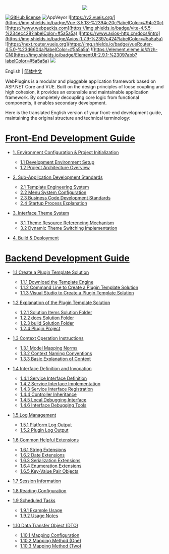<p align="center" dir="auto">
  <a href="https://opensource.ganweicloud.com" rel="nofollow">
    <img style="max-width:100%;" src="https://github.com/ganweisoft/WebPlugins/blob/main/src/logo.jpg">
  </a>
</p>

[![GitHub license](https://camo.githubusercontent.com/5eaf3ed8a7e8ccb15c21d967b8635ac79e8b1865da3a5ccf78d2572a3e10738a/68747470733a2f2f696d672e736869656c64732e696f2f6769746875622f6c6963656e73652f646f746e65742f6173706e6574636f72653f636f6c6f723d253233306230267374796c653d666c61742d737175617265)](https://github.com/ganweisoft/WebPlugins/blob/main/LICENSE) ![AppVeyor](https://ci.appveyor.com/api/projects/status/v8gfh6pe2u2laqoa?svg=true) ![https://v2.vuejs.org/](https://img.shields.io/badge/Vue-3.5.13-%2394c20c?labelColor=#94c20c) ![https://www.webpackjs.com](https://img.shields.io/badge/vite-4.5.5-%234ec428?labelColor=#5a5a5a) ![https://www.axios-http.cn/docs/intro](https://img.shields.io/badge/Axios-1.7.9-%2397c424?labelColor=#5a5a5a) ![https://next.router.vuejs.org](https://img.shields.io/badge/vueRouter-4.5.0-%23d6604a?labelColor=#5a5a5a) ![https://element.eleme.io/#/zh-CN](https://img.shields.io/badge/ElementUI-2.9.1-%23097abb?labelColor=#5a5a5a) ![](https://img.shields.io/badge/join-discord-infomational)

English | [简体中文](README-CN.md)

WebPlugins is a modular and pluggable application framework based on ASP.NET Core and VUE. Built on the design principles of loose coupling and high cohesion, it provides an extensible and maintainable application framework. By completely decoupling core logic from functional components, it enables secondary development.

Here is the translated English version of your front-end development guide, maintaining the original structure and technical terminology:

# [Front‐End Development Guide](https://github.com/ganweisoft/WebPlugins/wiki/Front%E2%80%90End-Development-Guide)
- [1. Environment Configuration & Project Initialization](https://github.com/ganweisoft/WebPlugins/wiki/Front%E2%80%90End-Development-Guide#1-environment-configuration--project-initialization)
  - [1.1 Development Environment Setup](https://github.com/ganweisoft/WebPlugins/wiki/Front%E2%80%90End-Development-Guide-CN#1-%E4%BD%BF%E7%94%A8nvm%E5%AE%89%E8%A3%85)
  - [1.2 Project Architecture Overview](https://github.com/ganweisoft/WebPlugins/wiki/Front%E2%80%90End-Development-Guide#2-project-structure-description)

- [2. Sub-Application Development Standards](https://github.com/ganweisoft/WebPlugins/wiki/Front%E2%80%90End-Development-Guide#3-sub-application-development)
  - [2.1 Template Engineering System](https://github.com/ganweisoft/WebPlugins/wiki/Front%E2%80%90End-Development-Guide-CN#31-%E7%A4%BA%E4%BE%8B%E6%A8%A1%E6%9D%BF%E6%96%87%E4%BB%B6%E7%BB%93%E6%9E%84%E8%AE%BE%E5%A4%87%E8%81%94%E5%8A%A8)
  - [2.2 Menu System Configuration](https://github.com/ganweisoft/WebPlugins/wiki/Front%E2%80%90End-Development-Guide#32-configuration-menu)
  - [2.3 Business Code Development Standards](https://github.com/ganweisoft/WebPlugins/wiki/Front%E2%80%90End-Development-Guide#33-code-development)
  - [2.4 Startup Process Explanation](https://github.com/ganweisoft/WebPlugins/wiki/Front%E2%80%90End-Development-Guide#34-startup-project)

- [3. Interface Theme System](https://github.com/ganweisoft/WebPlugins/wiki/Front%E2%80%90End-Development-Guide-CN#35-%E4%B8%BB%E9%A2%98%E9%85%8D%E7%BD%AE)
  - [3.1 Theme Resource Referencing Mechanism](https://github.com/ganweisoft/WebPlugins/wiki/Front%E2%80%90End-Development-Guide#351-topic-citation)
  - [3.2 Dynamic Theme Switching Implementation](https://github.com/ganweisoft/WebPlugins/wiki/Front%E2%80%90End-Development-Guide#352-theme-switching)

- [4. Build & Deployment](https://github.com/ganweisoft/WebPlugins/wiki/Front%E2%80%90End-Development-Guide#4-build--deployment)

# [Backend Development Guide](https://github.com/ganweisoft/WebPlugins/wiki/Backend-Development-Guide)
- [1.1 Create a Plugin Template Solution](https://github.com/ganweisoft/WebPlugins/wiki/Backend-Development-Guide#11-create-a-plugin-template-solution)
  - [1.1.1 Download the Template Engine](https://github.com/ganweisoft/WebPlugins/wiki/Backend-Development-Guide#111-download-the-template-engine)
  - [1.1.2 Command Line to Create a Plugin Template Solution](https://github.com/ganweisoft/WebPlugins/wiki/Backend-Development-Guide#112-command-line-to-create-a-plugin-template-solution)
  - [1.1.3 Visual Studio to Create a Plugin Template Solution](https://github.com/ganweisoft/WebPlugins/wiki/Backend-Development-Guide#113-visual-studio-to-create-a-plugin-template-solution)

- [1.2 Explanation of the Plugin Template Solution](https://github.com/ganweisoft/WebPlugins/wiki/Backend-Development-Guide#12-explination-of-the-plugin-template-solution)
  - [1.2.1 Solution Items Solution Folder](https://github.com/ganweisoft/WebPlugins/wiki/Backend-Development-Guide#121-solution-items-solution-folder)
  - [1.2.2 docs Solution Folder](https://github.com/ganweisoft/WebPlugins/wiki/Backend-Development-Guide#122-docs-solution-folder)
  - [1.2.3 build Solution Folder](https://github.com/ganweisoft/WebPlugins/wiki/Backend-Development-Guide#123-build-solution-folder)
  - [1.2.4 Plugin Project](https://github.com/ganweisoft/WebPlugins/wiki/Backend-Development-Guide#124-plugin-project)

- [1.3 Context Operation Instructions](https://github.com/ganweisoft/WebPlugins/wiki/Backend-Development-Guide#13-context-operation-instructions)
  - [1.3.1 Model Mapping Norms](https://github.com/ganweisoft/WebPlugins/wiki/Backend-Development-Guide#131-model-mapping-norms)
  - [1.3.2 Context Naming Conventions](https://github.com/ganweisoft/WebPlugins/wiki/Backend-Development-Guide#132-context-naming-conventions)
  - [1.3.3 Basic Explanation of Context](https://github.com/ganweisoft/WebPlugins/wiki/Backend-Development-Guide#133-basic-explanation-of-context)

- [1.4 Interface Definition and Invocation](https://github.com/ganweisoft/WebPlugins/wiki/Backend-Development-Guide#14-interface-definition-and-invocation)
  - [1.4.1 Service Interface Definition](https://github.com/ganweisoft/WebPlugins/wiki/Backend-Development-Guide#141-service-interface-definition)
  - [1.4.2 Service Interface Implementation](https://github.com/ganweisoft/WebPlugins/wiki/Backend-Development-Guide#142-service-interface-implementation)
  - [1.4.3 Service Interface Registration](https://github.com/ganweisoft/WebPlugins/wiki/Backend-Development-Guide#143-service-interface-registration)
  - [1.4.4 Controller Inheritance](https://github.com/ganweisoft/WebPlugins/wiki/Backend-Development-Guide#144-controller-inheritance)
  - [1.4.5 Local Debugging Interface](https://github.com/ganweisoft/WebPlugins/wiki/Backend-Development-Guide#145-local-debugging-interface)
  - [1.4.6 Interface Debugging Tools](https://github.com/ganweisoft/WebPlugins/wiki/Backend-Development-Guide#146-interface-debugging-tools)

- [1.5 Log Management](https://github.com/ganweisoft/WebPlugins/wiki/Backend-Development-Guide#15-log-management)
  - [1.5.1 Platform Log Output](https://github.com/ganweisoft/WebPlugins/wiki/Backend-Development-Guide#151-platform-log-output)
  - [1.5.2 Plugin Log Output](https://github.com/ganweisoft/WebPlugins/wiki/Backend-Development-Guide#152-plugin-log-output)

- [1.6 Common Helpful Extensions](https://github.com/ganweisoft/WebPlugins/wiki/Backend-Development-Guide#16-common-helpful-extensions)
  - [1.6.1 String Extensions](https://github.com/ganweisoft/WebPlugins/wiki/Backend-Development-Guide#161-string-extensions)
  - [1.6.2 Date Extensions](https://github.com/ganweisoft/WebPlugins/wiki/Backend-Development-Guide#162-date-extensions)
  - [1.6.3 Serialization Extensions](https://github.com/ganweisoft/WebPlugins/wiki/Backend-Development-Guide#163-serialization-extensions)
  - [1.6.4 Enumeration Extensions](https://github.com/ganweisoft/WebPlugins/wiki/Backend-Development-Guide#164-enumeration-extensions)
  - [1.6.5 Key-Value Pair Objects](https://github.com/ganweisoft/WebPlugins/wiki/Backend-Development-Guide#165-key-value-pair-objects)

- [1.7 Session Information](https://github.com/ganweisoft/WebPlugins/wiki/Backend-Development-Guide#17-session-information)
- [1.8 Reading Configuration](https://github.com/ganweisoft/WebPlugins/wiki/Backend-Development-Guide#18-reading-configuration)
- [1.9 Scheduled Tasks](https://github.com/ganweisoft/WebPlugins/wiki/Backend-Development-Guide#19-scheduled-tasks)
  - [1.9.1 Example Usage](https://github.com/ganweisoft/WebPlugins/wiki/Backend-Development-Guide#191-example-usage)
  - [1.9.2 Usage Notes](https://github.com/ganweisoft/WebPlugins/wiki/Backend-Development-Guide#192-usage-notes)
- [1.10 Data Transfer Object (DTO)](https://github.com/ganweisoft/WebPlugins/wiki/Backend-Development-Guide#110-data-transfer-object-dto)
  - [1.10.1 Mapping Configuration](https://github.com/ganweisoft/WebPlugins/wiki/Backend-Development-Guide#1101-mapping-configuration)
  - [1.10.2 Mapping Method (One)](https://github.com/ganweisoft/WebPlugins/wiki/Backend-Development-Guide#1102-mapping-method-one)
  - [1.10.3 Mapping Method (Two)](https://github.com/ganweisoft/WebPlugins/wiki/Backend-Development-Guide#1103-mapping-method-two)

